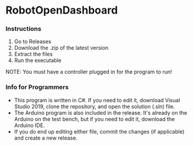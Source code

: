 # RobotOpenDashboard

### Instructions
1. Go to Releases
2. Download the .zip of the latest version
3. Extract the files
4. Run the executable

NOTE: You must have a controller plugged in for the program to run!

### Info for Programmers

- This program is written in C#. If you need to edit it, download Visual Studio 2019, clone the repository, and open the solution (.sln) file.
- The Arduino program is also included in the release. It's already on the Arduino on the test bench, but if you need to edit it, download the Arduino IDE.
- If you do end up editing either file, commit the changes (if applicable) and create a new release.
